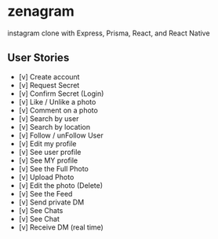 # zenagram
instagram clone with Express, Prisma, React, and React Native

## User Stories

- [v] Create account
- [v] Request Secret
- [v] Confirm Secret (Login)
- [v] Like / Unlike a photo
- [v] Comment on a photo
- [v] Search by user
- [v] Search by location
- [v] Follow / unFollow User
- [v] Edit my profile
- [v] See user profile
- [v] See MY profile
- [v] See the Full Photo
- [v] Upload Photo
- [v] Edit the photo (Delete)
- [v] See the Feed
- [v] Send private DM
- [v] See Chats
- [v] See Chat
- [v] Receive DM (real time)